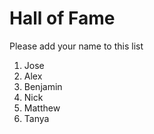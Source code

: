 # Hall of Fame
Please add your name to this list

1. Jose
2. Alex
3. Benjamin
4. Nick
5. Matthew
6. Tanya
